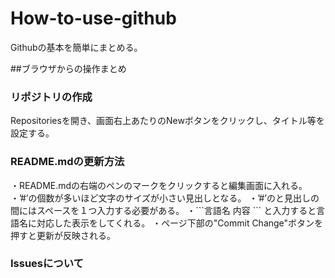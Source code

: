 # How-to-use-github
Githubの基本を簡単にまとめる。

##ブラウザからの操作まとめ

### リポジトリの作成
Repositoriesを開き、画面右上あたりのNewボタンをクリックし、タイトル等を設定する。

### README.mdの更新方法
・README.mdの右端のペンのマークをクリックすると編集画面に入れる。
・’#’の個数が多いほど文字のサイズが小さい見出しとなる。
・’#’のと見出しの間にはスペースを１つ入力する必要がある。
・\`\`\`言語名
内容
\`\`\`
と入力すると言語名に対応した表示をしてくれる。
・ページ下部の"Commit Change"ボタンを押すと更新が反映される。

### Issuesについて
